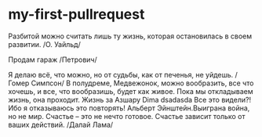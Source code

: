 # my-first-pullrequest

Разбитой можно считать лишь ту жизнь, которая остановилась в своем развитии. /О. Уайльд/

Продам гараж /Петрович/

Я делаю всё, что можно, но от судьбы, как от печенья, не уйдешь. /Гомер Симпсон/
В полудреме, Медвежонок, можно вообразить, все что хочешь, и все, что вообразишь, будет как живое.
Пока мы откладываем жизнь, она проходит.
Жизнь за Азшару
Dima
dsadasda
Все это видели?! Ибо я отказываюсь это повторять!
Альберт Эйнштейн.Выиграна война, но не мир.
Счастье – это не нечто готовое. Счастье зависит только от ваших действий. /Далай Лама/
